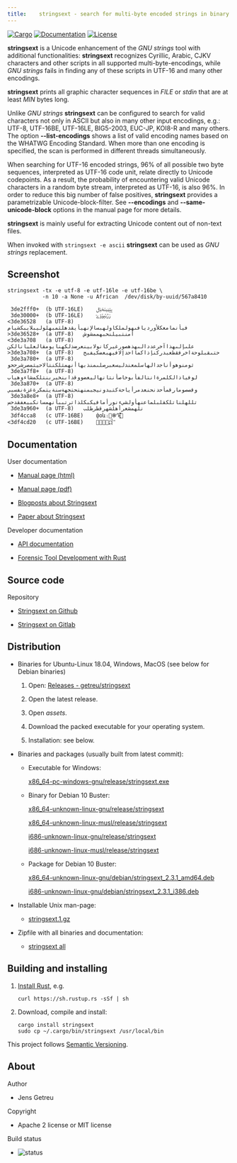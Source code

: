 ```yaml
---
title:    stringsext - search for multi-byte encoded strings in binary data
---
```


[![Cargo](https://img.shields.io/crates/v/stringsext.svg)](
https://crates.io/crates/stringsext)
[![Documentation](https://docs.rs/stringsext/badge.svg)](
https://docs.rs/stringsext)
[![License](https://img.shields.io/badge/license-MIT%2FApache--2.0-blue.svg)](
https://github.com/getreu/stringsext)


**stringsext** is a Unicode enhancement of the *GNU strings* tool with
additional functionalities: **stringsext** recognizes Cyrillic, Arabic, CJKV
characters and other scripts in all supported multi-byte-encodings, while
*GNU strings* fails in finding any of these scripts in UTF-16 and many other
encodings.

**stringsext** prints all graphic character sequences in *FILE* or
*stdin* that are at least *MIN* bytes long.

Unlike *GNU strings* **stringsext** can be configured to search for
valid characters not only in ASCII but also in many other input
encodings, e.g.: UTF-8, UTF-16BE, UTF-16LE, BIG5-2003, EUC-JP, KOI8-R
and many others. The option **\--list-encodings** shows a list of valid
encoding names based on the WHATWG Encoding Standard. When more than one
encoding is specified, the scan is performed in different threads
simultaneously.

When searching for UTF-16 encoded strings, 96% of all possible two byte
sequences, interpreted as UTF-16 code unit, relate directly to Unicode
codepoints. As a result, the probability of encountering valid Unicode
characters in a random byte stream, interpreted as UTF-16, is also 96%.
In order to reduce this big number of false positives, **stringsext**
provides a parametrizable Unicode-block-filter. See **\--encodings**
and **\--same-unicode-block** options in the manual page for more details.

**stringsext** is mainly useful for extracting Unicode content out of
non-text files.

When invoked with `stringsext -e ascii` **stringsext** can be used
as *GNU strings* replacement.


## Screenshot

```
stringsext -tx -e utf-8 -e utf-16le -e utf-16be \
           -n 10 -a None -u African  /dev/disk/by-uuid/567a8410

 3de2fff0+	(b UTF-16LE)	ݒݓݔݕݖݗݙݪ
 3de30000+	(b UTF-16LE)	ݫݱݶݷݸݹݺ
<3de36528 	(a UTF-8)	فيأنمامعكلأورديافىهولملكاولهبسالإنهيأيقدهلثمبهلوليبلايبكشيام
>3de36528+	(a UTF-8)	أمنتبيلنحبهممشوش
<3de3a708 	(a UTF-8)	علىإلىهذاآخرعددالىهذهصورغيركانولابينعرضذلكهنايومقالعليانالكن
>3de3a708+	(a UTF-8)	حتىقبلوحةاخرفقطعبدركنإذاكمااحدإلافيهبعضكيفبح
 3de3a780+	(a UTF-8)	ثومنوهوأناجدالهاسلمعندليسعبرصلىمنذبهاأنهمثلكنتالاحيثمصرشرححو
 3de3a7f8+	(a UTF-8)	لوفياذالكلمرةانتالفأبوخاصأنتانهاليعضووقدابنخيربنتلكمشاءوهياب
 3de3a870+	(a UTF-8)	وقصصومارقمأحدنحنعدمرأياحةكتبدونيجبمنهتحتجهةسنةيتمكرةغزةنفسبي
 3de3a8e8+	(a UTF-8)	تللهلناتلكقلبلماعنهأولشيءنورأمافيكبكلذاترتببأنهمسانكبيعفقدحس
 3de3a960+	(a UTF-8)	نلهمشعرأهلشهرقطرطلب
 3df4cca8 	(c UTF-16BE)	փօև։֋֍֏֑֛֚֓֕֗֙֜֝֞׹
<3df4cd20 	(c UTF-16BE)	־ֿ׀ׁׂ׃ׅׄ׆ׇ׈׉׊׋
```


## Documentation

User documentation

*   [Manual page (html)](https://blog.getreu.net/projects/stringsext/stringsext--manpage.html)

*   [Manual page (pdf)](https://blog.getreu.net/_downloads/stringsext--manpage.pdf)

*   [Blogposts about Stringsext](https://blog.getreu.net/tags/stringsext/)

*   [Paper about Stringsext](https://commons.erau.edu/jdfsl/vol14/iss2/4)

Developer documentation

*   [API documentation](https://blog.getreu.net/projects/stringsext/stringsext/index.html)

*   [Forensic Tool Development with Rust](https://blog.getreu.net/projects/forensic-tool-development-with-rust)

## Source code

Repository

*   [Stringsext on Github](https://github.com/getreu/stringsext)

*   [Stringsext on Gitlab](https://gitlab.com/getreu/stringsext)

## Distribution

* Binaries for Ubuntu-Linux 18.04, Windows, MacOS (see below for 
  Debian binaries)

    1. Open: [Releases - getreu/stringsext](https://github.com/getreu/stringsext/releases)

    2. Open the latest release.

    3. Open *assets*.

    4. Download the packed executable for your operating system.

    5. Installation: see below.

* Binaries and packages (usually built from latest commit):

  - Executable for Windows:

    [x86_64-pc-windows-gnu/release/stringsext.exe](https://blog.getreu.net/projects/stringsext/_downloads/x86_64-pc-windows-gnu/release/stringsext.exe)

  - Binary for Debian 10 Buster:

    [x86_64-unknown-linux-gnu/release/stringsext](https://blog.getreu.net/projects/stringsext/_downloads/x86_64-unknown-linux-gnu/release/stringsext)

    [x86_64-unknown-linux-musl/release/stringsext](https://blog.getreu.net/projects/stringsext/_downloads/x86_64-unknown-linux-musl/release/stringsext)

    [i686-unknown-linux-gnu/release/stringsext](https://blog.getreu.net/projects/stringsext/_downloads/i686-unknown-linux-gnu/release/stringsext)

    [i686-unknown-linux-musl/release/stringsext](https://blog.getreu.net/projects/stringsext/_downloads/i686-unknown-linux-musl/release/stringsext)

  - Package for Debian 10 Buster:

    [x86_64-unknown-linux-gnu/debian/stringsext_2.3.1_amd64.deb](https://blog.getreu.net/projects/stringsext/_downloads/x86_64-unknown-linux-gnu/debian/stringsext_2.3.1_amd64.deb)

    [i686-unknown-linux-gnu/debian/stringsext_2.3.1_i386.deb](https://blog.getreu.net/projects/stringsext/_downloads/i686-unknown-linux-gnu/debian/stringsext_2.3.1_i386.deb)

* Installable Unix man-page:

  - [stringsext.1.gz](https://blog.getreu.net/projects/stringsext/_downloads/stringsext.1.gz)

* Zipfile with all binaries and documentation:

  - [stringsext all](https://blog.getreu.net/_downloads/stringsext.zip)



## Building and installing

1. [Install Rust](https://www.rust-lang.org/tools/install), e.g.

       curl https://sh.rustup.rs -sSf | sh

2. Download, compile and install:

       cargo install stringsext
       sudo cp ~/.cargo/bin/stringsext /usr/local/bin

This project follows [Semantic Versioning](https://semver.org/).



## About

Author

*   Jens Getreu

Copyright

*   Apache 2 license or MIT license

Build status

*   ![status](https://travis-ci.org/getreu/stringsext.svg?branch=master)  

